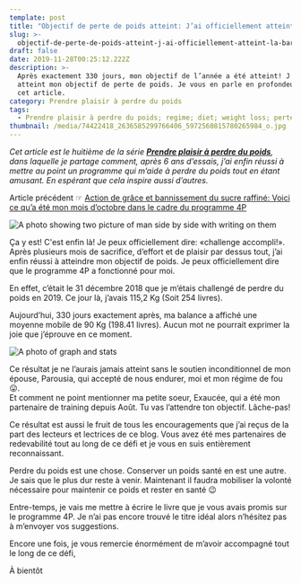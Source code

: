 ```yaml
---
template: post
title: "Objectif de perte de poids atteint: J’ai officiellement atteint la barre de 90\_Kg!"
slug: >-
  objectif-de-perte-de-poids-atteint-j-ai-officiellement-atteint-la-barre-de-90-kg
draft: false
date: 2019-11-28T00:25:12.222Z
description: >-
  Après exactement 330 jours, mon objectif de l’année a été atteint! J’ai enfin
  atteint mon objectif de perte de poids. Je vous en parle en profondeur dans
  cet article.
category: Prendre plaisir à perdre du poids
tags:
  - Prendre plaisir à perdre du poids; regime; diet; weight loss; perte de poids
thumbnail: /media/74422418_2636585299766406_5972560815780265984_o.jpg
---
```

_Cet article est le huitième de la série [**Prendre plaisir à perdre du poids**](https://www.didia.me/category/prendre-plaisir-a-perdre-du-poids/), dans laquelle je partage comment, après 6 ans d’essais, j’ai enfin réussi à mettre au point un programme qui m’aide à perdre du poids tout en étant amusant. En espérant que cela inspire aussi d’autres._

Article précédent ☞ [Action de grâce et bannissement du sucre raffiné: Voici ce qu’a été mon mois d’octobre dans le cadre du programme 4P](/posts/2019-11-04-action-de-grâce-et-bannissement-du-sucre-transformé-voici-ce-qua-été-mon-mois-doctobre-dans-le-cadre-du-programme-4p/)

![A photo showing two picture of man side by side with writing on them](/media/74422418_2636585299766406_5972560815780265984_o.jpg "Comparaison de mes poids entre le 14 Avril 2019 et 27 Novembre 2019")

Ça y est! C'est enfin là! Je peux officiellement dire: «challenge accompli!». Après plusieurs mois de sacrifice, d’effort et de plaisir par dessus tout, j’ai enfin réussi à atteindre mon objectif de poids. Je peux officiellement dire que le programme 4P a fonctionné pour moi.

En effet, c’était le 31 décembre 2018 que je m’étais challengé de perdre du poids en 2019. Ce jour là, j’avais 115,2 Kg (Soit 254 livres). 

Aujourd’hui, 330 jours exactement après, ma balance a affiché une moyenne mobile de 90 Kg (198.41 livres). Aucun mot ne pourrait exprimer la joie que j’éprouve en ce moment.

![A photo of graph and stats](/media/76900186_2636585296433073_5674154004246953984_o.jpg "Mon poids aujourd'hui")

Ce résultat je ne l’aurais jamais atteint sans le soutien inconditionnel de mon épouse, Parousia, qui accepté de nous endurer, moi et mon régime de fou 😛. \
Et comment ne point mentionner ma petite soeur, Exaucée, qui a été mon partenaire de training depuis Août. Tu vas l’attendre ton objectif. Lâche-pas!

Ce résultat est aussi le fruit de tous les encouragements que j’ai reçus de la part des lecteurs et lectrices de ce blog. Vous avez été mes partenaires de redevabilité tout au long de ce défi et je vous en suis entièrement reconnaissant. 

Perdre du poids est une chose. Conserver un poids santé en est une autre. Je sais que le plus dur reste à venir. Maintenant il faudra mobiliser la volonté nécessaire pour maintenir ce poids et rester en santé 😉

Entre-temps, je vais me mettre à écrire le livre que je vous avais promis sur le programme 4P. Je n’ai pas encore trouvé le titre idéal alors n’hésitez pas à m’envoyer vos suggestions. 

Encore une fois, je vous remercie énormément de m’avoir accompagné tout le long de ce défi,

À bientôt
